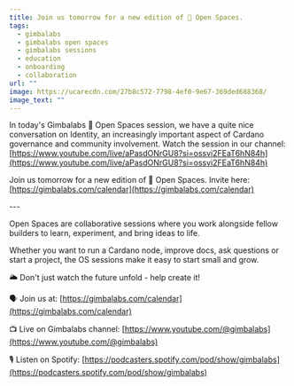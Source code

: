 ```yaml
---
title: Join us tomorrow for a new edition of 🌱 Open Spaces.
tags:
  - gimbalabs
  - gimbalabs open spaces
  - gimbalabs sessions
  - education
  - onboarding
  - collaboration
url: ""
image: https://ucarecdn.com/27b8c572-7798-4ef0-9e67-369ded688368/
image_text: ""
---
```


In today's Gimbalabs 🌱 Open Spaces session, we have a quite nice conversation on Identity, an increasingly important aspect of Cardano governance and community involvement. Watch the session in our channel: [https://www.youtube.com/live/aPasdONrGU8?si=ossvi2FEaT6hN84h](https://www.youtube.com/live/aPasdONrGU8?si=ossvi2FEaT6hN84h)

Join us tomorrow for a new edition of 🌱 Open Spaces. Invite here: [https://gimbalabs.com/calendar](https://gimbalabs.com/calendar)

\---

Open Spaces are collaborative sessions where you work alongside fellow builders to learn, experiment, and bring ideas to life.

Whether you want to run a Cardano node, improve docs, ask questions or start a project, the OS sessions make it easy to start small and grow.

🌥️ Don't just watch the future unfold - help create it!

🗣 Join us at:⁠ ⁠[https://gimbalabs.com/calendar⁠⁠](https://gimbalabs.com/calendar⁠⁠)

📺 Live on Gimbalabs channel:⁠ ⁠[https://www.youtube.com/@gimbalabs⁠⁠](https://www.youtube.com/@gimbalabs⁠⁠)

🎙 Listen on Spotify:⁠ ⁠[https://podcasters.spotify.com/pod/show/gimbalabs](https://podcasters.spotify.com/pod/show/gimbalabs) ⁠⁠
